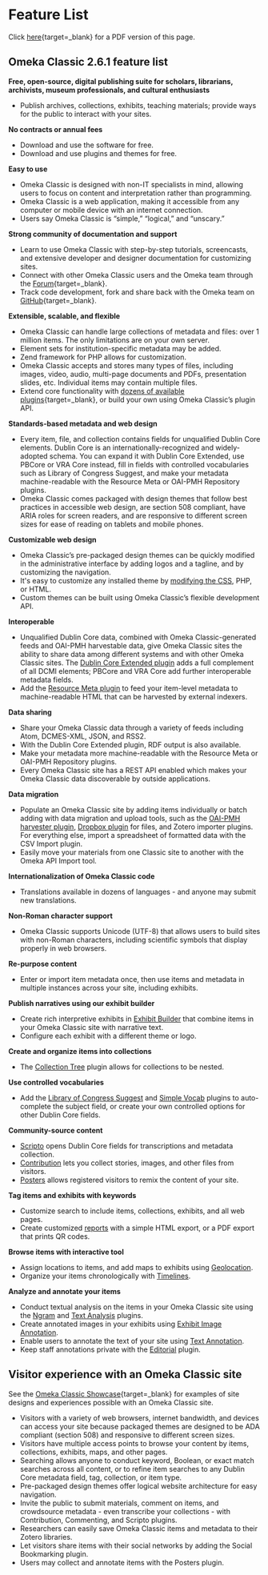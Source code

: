 # Feature List

Click [here](../doc_files/featurelist_2-x.pdf){target=_blank} for a PDF version of this page.

## Omeka Classic 2.6.1 feature list
**Free, open-source, digital publishing suite for scholars, librarians, archivists, museum professionals, and cultural enthusiasts**

- Publish archives, collections, exhibits, teaching materials; provide ways for the public to interact with your sites.

**No contracts or annual fees**

- Download and use the software for free.
- Download and use plugins and themes for free.

**Easy to use**  

- Omeka Classic is designed with non-IT specialists in mind, allowing users to focus on content and interpretation rather than programming.
- Omeka Classic is a web application, making it accessible from any computer or mobile device with an internet connection.
- Users say Omeka Classic is “simple,” “logical,” and “unscary.” 

**Strong community of documentation and support**

- Learn to use Omeka Classic with step-by-step tutorials, screencasts, and extensive developer and designer documentation for customizing sites.
- Connect with other Omeka Classic users and the Omeka team through the [Forum](https://forum.omeka.org/){target=_blank}.
- Track code development, fork and share back with the Omeka team on [GitHub](https://github.com/omeka){target=_blank}.

**Extensible, scalable, and flexible**

- Omeka Classic can handle large collections of metadata and files: over 1 million items. The only limitations are on your own server. 
- Element sets for institution-specific metadata may be added.
- Zend framework for PHP allows for customization.
- Omeka Classic accepts and stores many types of files, including images, video, audio, multi-page documents and PDFs, presentation slides, etc. Individual items may contain multiple files.
- Extend core functionality with [dozens of available plugins](http://omeka.org/classic/plugins/){target=_blank}, or build your own using Omeka Classic’s plugin API.

**Standards-based metadata and web design**

- Every item, file, and collection contains fields for unqualified Dublin Core elements. Dublin Core is an internationally-recognized and widely-adopted schema. You can expand it with Dublin Core Extended, use PBCore or VRA Core instead, fill in fields with controlled vocabularies such as Library of Congress Suggest, and make your metadata machine-readable with the Resource Meta or OAI-PMH Repository plugins.
- Omeka Classic comes packaged with design themes that follow best practices in accessible web design, are section 508 compliant, have ARIA roles for screen readers, and are responsive to different screen sizes for ease of reading on tablets and mobile phones.

**Customizable web design**

- Omeka Classic’s pre-packaged design themes can be quickly modified in the administrative interface by adding logos and a tagline, and by customizing the navigation.
- It's easy to customize any installed theme by [modifying the CSS](../Plugins/CSS_Editor.md), PHP, or HTML.
- Custom themes can be built using Omeka Classic’s flexible development API.

**Interoperable**

- Unqualified Dublin Core data, combined with Omeka Classic-generated feeds and OAI-PMH harvestable data, give Omeka Classic sites the ability to share data among different systems and with other Omeka Classic sites. The [Dublin Core Extended plugin](../Plugins/DublinCoreExtended.md) adds a full complement of all DCMI elements; PBCore and VRA Core add further interoperable metadata fields.
- Add the [Resource Meta plugin](../Plugins/ResourceMeta.md) to feed your item-level metadata to machine-readable HTML that can be harvested by external indexers. 

**Data sharing**

- Share your Omeka Classic data through a variety of feeds including Atom, DCMES-XML, JSON, and RSS2. 
- With the Dublin Core Extended plugin, RDF output is also available.
- Make your metadata more machine-readable with the Resource Meta or OAI-PMH Repository plugins.
- Every Omeka Classic site has a REST API enabled which makes your Omeka Classic data discoverable by outside applications. 

**Data migration**

- Populate an Omeka Classic site by adding items individually or batch adding with data migration and upload tools, such as the [OAI-PMH harvester plugin](../Plugins/OaipmhHarvester.md), [Dropbox plugin](../Plugins/Dropbox.md) for files, and Zotero importer plugins. For everything else, import a spreadsheet of formatted data with the CSV Import plugin.
- Easily move your materials from one Classic site to another with the Omeka API Import tool.

**Internationalization of Omeka Classic code**

- Translations available in dozens of languages - and anyone may submit new translations.

**Non-Roman character support**

- Omeka Classic supports Unicode (UTF-8) that allows users to build sites with non-Roman characters, including scientific symbols that display properly in web browsers.

**Re-purpose content**

- Enter or import item metadata once, then use items and metadata in multiple instances across your site, including exhibits. 

**Publish narratives using our exhibit builder**

- Create rich interpretive exhibits in [Exhibit Builder](../Plugins/ExhibitBuilder.md) that combine items in your Omeka Classic site with narrative text.
- Configure each exhibit with a different theme or logo.
 
**Create and organize items into collections**

- The [Collection Tree](../Plugins/CollectionTree.md) plugin allows for collections to be nested.

**Use controlled vocabularies**

- Add the [Library of Congress Suggest](../Plugins/Library_of_Congress_Suggest.md) and [Simple Vocab](../Plugins/SimpleVocab.md) plugins to auto-complete the subject field, or create your own controlled options for other Dublin Core fields.

**Community-source content**

- [Scripto](../Plugins/Scripto.md) opens Dublin Core fields for transcriptions and metadata collection.
- [Contribution](../Plugins/Contribution.md) lets you collect stories, images, and other files from visitors.
- [Posters](../Plugins/Posters.md) allows registered visitors to remix the content of your site.

**Tag items and exhibits with keywords**

- Customize search to include items, collections, exhibits, and all web pages.
- Create customized [reports](../Plugins/Reports.md) with a simple HTML export, or a PDF export that prints QR codes.

**Browse items with interactive tool**

- Assign locations to items, and add maps to exhibits using [Geolocation](../Plugins/Geolocation.md).
- Organize your items chronologically with [Timelines](../Plugins/Timeline.md).

**Analyze and annotate your items**

- Conduct textual analysis on the items in your Omeka Classic site using the [Ngram](../Plugins/Ngram.md) and [Text Analysis](../Plugins/TextAnalysis.md) plugins. 
- Create annotated images in your exhibits using [Exhibit Image Annotation](../Plugins/ExhibitImageAnnotation.md). 
- Enable users to annotate the text of your site using [Text Annotation](../Plugins/TextAnnotation.md). 
- Keep staff annotations private with the [Editorial](../Plugins/Editorial.md) plugin.

## Visitor experience with an Omeka Classic site
See the [Omeka Classic Showcase](http://omeka.org/classic/showcase/){target=_blank} for examples of site designs and experiences possible with an Omeka Classic site.

- Visitors with a variety of web browsers, internet bandwidth, and devices can access your site because packaged themes are designed to be ADA compliant (section 508) and responsive to different screen sizes.
- Visitors have multiple access points to browse your content by items, collections, exhibits, maps, and other pages.
- Searching allows anyone to conduct keyword, Boolean, or exact match searches across all content, or to refine item searches to any Dublin Core metadata field, tag, collection, or item type.
- Pre-packaged design themes offer logical website architecture for easy navigation.
- Invite the public to submit materials, comment on items, and crowdsource metadata - even transcribe your collections - with Contribution, Commenting, and Scripto plugins.
- Researchers can easily save Omeka Classic items and metadata to their Zotero libraries.
- Let visitors share items with their social networks by adding the Social Bookmarking plugin.
- Users may collect and annotate items with the Posters plugin.
